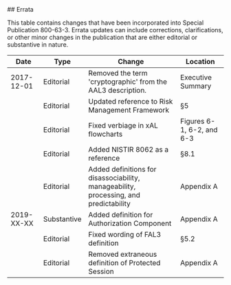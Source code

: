 <div class="breaker"></div>
<a name="errata"></a>

<div class="text-center" markdown="1">
## Errata
</div> 

This table contains changes that have been incorporated into Special Publication 800-63-3. Errata updates can include corrections, clarifications, or other minor changes in the publication that are either editorial or substantive in nature.

|Date|Type|Change|Location
|----|----|----|----|
|2017-12-01|Editorial|Removed the term 'cryptographic' from the AAL3 description.|Executive Summary|
||Editorial|Updated reference to Risk Management Framework|§5|
||Editorial|Fixed verbiage in xAL flowcharts|Figures 6-1, 6-2, and 6-3|
||Editorial|Added NISTIR 8062 as a reference|§8.1|
||Editorial|Added definitions for disassociability, manageability, processing, and predictability|Appendix A|
|2019-XX-XX|Substantive|Added definition for Authorization Component|Appendix A|
||Editorial|Fixed wording of FAL3 definition|§5.2|
||Editorial|Removed extraneous definition of Protected Session|Appendix A|
